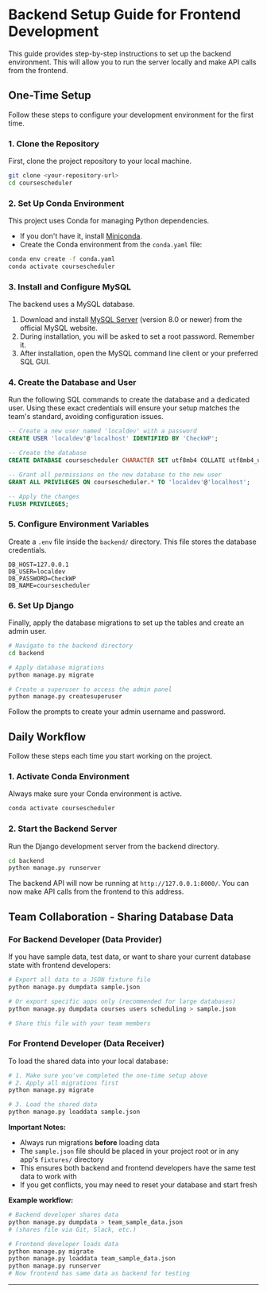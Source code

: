 # Backend Setup Guide for Frontend Development

This guide provides step-by-step instructions to set up the backend environment. This will allow you to run the server locally and make API calls from the frontend.

## One-Time Setup

Follow these steps to configure your development environment for the first time.

### 1. Clone the Repository

First, clone the project repository to your local machine.

```bash
git clone <your-repository-url>
cd coursescheduler
```

### 2. Set Up Conda Environment

This project uses Conda for managing Python dependencies.

- If you don't have it, install [Miniconda](https://docs.conda.io/en/latest/miniconda.html).
- Create the Conda environment from the `conda.yaml` file:

```bash
conda env create -f conda.yaml
conda activate coursescheduler
```

### 3. Install and Configure MySQL

The backend uses a MySQL database.

1. Download and install [MySQL Server](https://dev.mysql.com/downloads/mysql/) (version 8.0 or newer) from the official MySQL website.
2. During installation, you will be asked to set a root password. Remember it.
3. After installation, open the MySQL command line client or your preferred SQL GUI.

### 4. Create the Database and User

Run the following SQL commands to create the database and a dedicated user. Using these exact credentials will ensure your setup matches the team's standard, avoiding configuration issues.

```sql
-- Create a new user named 'localdev' with a password
CREATE USER 'localdev'@'localhost' IDENTIFIED BY 'CheckWP';

-- Create the database
CREATE DATABASE coursescheduler CHARACTER SET utf8mb4 COLLATE utf8mb4_unicode_ci;

-- Grant all permissions on the new database to the new user
GRANT ALL PRIVILEGES ON coursescheduler.* TO 'localdev'@'localhost';

-- Apply the changes
FLUSH PRIVILEGES;
```

### 5. Configure Environment Variables

Create a `.env` file inside the `backend/` directory. This file stores the database credentials.

```env
DB_HOST=127.0.0.1
DB_USER=localdev
DB_PASSWORD=CheckWP
DB_NAME=coursescheduler
```

### 6. Set Up Django

Finally, apply the database migrations to set up the tables and create an admin user.

```bash
# Navigate to the backend directory
cd backend

# Apply database migrations
python manage.py migrate

# Create a superuser to access the admin panel
python manage.py createsuperuser
```

Follow the prompts to create your admin username and password.

## Daily Workflow

Follow these steps each time you start working on the project.

### 1. Activate Conda Environment

Always make sure your Conda environment is active.

```bash
conda activate coursescheduler
```

### 2. Start the Backend Server

Run the Django development server from the backend directory.

```bash
cd backend
python manage.py runserver
```

The backend API will now be running at `http://127.0.0.1:8000/`. You can now make API calls from the frontend to this address.

## Team Collaboration - Sharing Database Data

### For Backend Developer (Data Provider)

If you have sample data, test data, or want to share your current database state with frontend developers:

```bash
# Export all data to a JSON fixture file
python manage.py dumpdata sample.json

# Or export specific apps only (recommended for large databases)
python manage.py dumpdata courses users scheduling > sample.json

# Share this file with your team members
```

### For Frontend Developer (Data Receiver)

To load the shared data into your local database:

```bash
# 1. Make sure you've completed the one-time setup above
# 2. Apply all migrations first
python manage.py migrate

# 3. Load the shared data
python manage.py loaddata sample.json
```

**Important Notes:**
- Always run migrations **before** loading data
- The `sample.json` file should be placed in your project root or in any app's `fixtures/` directory
- This ensures both backend and frontend developers have the same test data to work with
- If you get conflicts, you may need to reset your database and start fresh

**Example workflow:**
```bash
# Backend developer shares data
python manage.py dumpdata > team_sample_data.json
# (shares file via Git, Slack, etc.)

# Frontend developer loads data
python manage.py migrate
python manage.py loaddata team_sample_data.json
python manage.py runserver
# Now frontend has same data as backend for testing
```

---